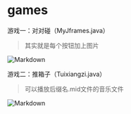 # games
游戏一：对对碰（MyJframes.java）

> 其实就是每个按钮加上图片

![Markdown](http://i2.muimg.com/1949/fc6a3dcaa0b157fb.png)

游戏二：推箱子（Tuixiangzi.java）

> 可以播放后缀名.mid文件的音乐文件

![Markdown](http://i2.muimg.com/1949/9b9f156ac6b4dd8c.png)


